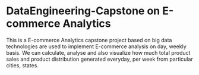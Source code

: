 # DataEngineering-Capstone on E-commerce Analytics
This is a E-commerce Analytics capstone project based on big data technologies are used to implement E-commerce analysis on day, weekly basis.
We can calculate, analyse and also visualize how much total product sales and product distribution generated everyday, per week from particular cities, states.
